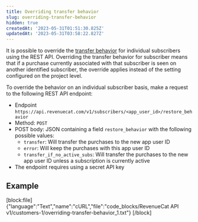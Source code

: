 ```yaml
---
title: Overriding transfer behavior
slug: overriding-transfer-behavior
hidden: true
createdAt: '2023-05-31T01:51:30.825Z'
updatedAt: '2023-05-31T03:58:22.827Z'
---
```

It is possible to override the [transfer behavior](doc:restoring-purchases#transferring-purchases-seen-on-multiple-app-user-ids) for individual subscribers using the REST API. Overriding the transfer behavior for subscriber means that if a purchase currently associated with that subscriber is seen on another identified subscriber, the override applies instead of the setting configured on the project level.

To override the behavior on an individual subscriber basis, make a request to the following REST API endpoint:

- Endpoint `https://api.revenuecat.com/v1/subscribers/<app_user_id>/restore_behavior`
- Method: `POST`
- POST body: JSON containing a field `restore_behavior` with the following possible values:
  - `transfer`:  Will transfer the purchases to the new app user ID
  - `error`: Will keep the purchases with this app user ID
  - `transfer_if_no_active_subs`: Will transfer the purchases to the new app user ID unless a subscription is currently active
- The endpoint requires using a secret API key

## Example

[block:file]
{"language":"Text","name":"cURL","file":"code_blocks/RevenueCat API v1/customers-1/overriding-transfer-behavior_1.txt"}
[/block]